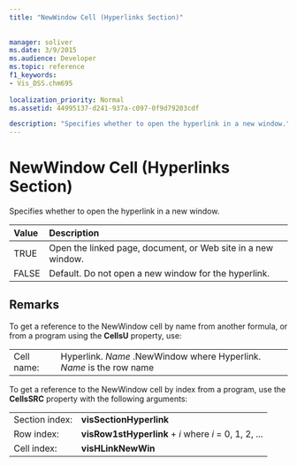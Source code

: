```yaml
---
title: "NewWindow Cell (Hyperlinks Section)"
 
 
manager: soliver
ms.date: 3/9/2015
ms.audience: Developer
ms.topic: reference
f1_keywords:
- Vis_DSS.chm695
 
localization_priority: Normal
ms.assetid: 44995137-d241-937a-c097-0f9d79203cdf

description: "Specifies whether to open the hyperlink in a new window."
---
```


# NewWindow Cell (Hyperlinks Section)

Specifies whether to open the hyperlink in a new window.
  
|**Value**|**Description**|
|:-----|:-----|
| TRUE  <br/> | Open the linked page, document, or Web site in a new window.  <br/> |
| FALSE  <br/> | Default. Do not open a new window for the hyperlink.  <br/> |
   
## Remarks

To get a reference to the NewWindow cell by name from another formula, or from a program using the **CellsU** property, use: 
  
|||
|:-----|:-----|
| Cell name:  <br/> | Hyperlink.  *Name*  .NewWindow            where Hyperlink.  *Name*  is the row name  <br/> |
   
To get a reference to the NewWindow cell by index from a program, use the **CellsSRC** property with the following arguments: 
  
|||
|:-----|:-----|
| Section index:  <br/> |**visSectionHyperlink** <br/> |
| Row index:  <br/> |**visRow1stHyperlink** +  *i*            where  *i*  = 0, 1, 2, ...  <br/> |
| Cell index:  <br/> |**visHLinkNewWin** <br/> |
   

